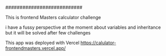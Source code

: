 ###########################

This is frontend Masters calculator challenge 

i have a fussy perspective at the moment about variables and inheritance 
 but it will be solved  after few challenges

This app was deployed with Vercel https://calulator-frontendmasters.vercel.app/